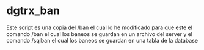 # dgtrx_ban

Este script es una copia del /ban
el cual lo he modificado para que este el comando /ban
el cual los baneos se guardan en un archivo del server y el comando /sqlban
el cual los baneos se guardan en una tabla de la database
